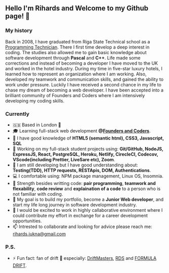 ## Hello I'm Rihards and Welcome to my Github page! 👋

### My history

Back in 2008, I have graduated from Riga State Technical school as a [Programming Technician](https://www.rvt.lv/eng/department/computer/study-programm). There I first time develop a deep interest in coding. The studies also allowed me to gain basic knowledge about software development through **Pascal** and **C++**. Life made some corrections and instead of becoming a developer I have moved to the UK and worked in the hotel industry. During my time in five-star luxury hotels, I learned how to represent an organization where I am working. Also, developed my teamwork and communication skills, and gained the ability to work under pressure. Luckily I have received a second chance in my life to chase my dream of becoming a web developer. I have been accepted into a brilliant community of Founders and Coders where I am intensively developing my coding skills.

### Currently

- 🇬🇧 Based in London 💂
- 🎓 Learning full-stack web development **@[Founders and Coders](https://www.foundersandcoders.com/)**.
- 🌱 I have good knowledge of **HTML5 (semantic html), CSS3, Javascript, SQL**
- 🔭 Working on my full-stack student projects using: **Git/GitHub, NodeJS, ExpressJS, React, PostgreSQL, Heroku, Netlify, CirecleCI, Codecov, VScode(including Prettier, LiveSare etc), Zoom**.
- 🗿 I am still developing but I have good understanding about: **Testing(TDD), HTTP requests, RESTApis, DOM, Authentications**.
- 💻 I comfortable using: NPM package management, Linux OS, Insomnia.
- 💪 Strength besides writting code: **pair programming**, **teamwork and flexability**, **code review** and **explaination of a code** to a person who is not familiar with coding. 
- 🎯 My goal is to build my portfolio, become a **Junior Web developer**, and start my life long journey in software development industry.
- 🤩 I would be excited to work in highly callaborative environment where I could contribute my effort in exchange for a career development opportunities.
- 📫 Intrested to collaborate and looking for advice please reach me: rihards.jukna@gmail.com

### P.S.

- ⚡ Fun fact: fan of drift 🏁 especially: [DriftMasters](https://www.driftmasters.gp/), [RDS](https://rdstv.ru/en/) and [FORMULA DRIFT](http://www.formulad.com/).
